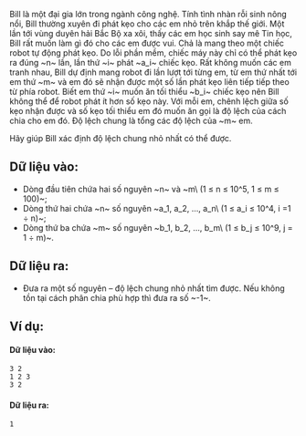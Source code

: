 <!--**<center>NGUỒN: ĐỀ THI THỬ VOI 2015 3HB (Hải phòng - Hải Dương - Hưng Yên - Bắc Giang)</center>**-->

Bill là một đại gia lớn trong ngành công nghệ. Tính tình nhàn rỗi sinh nông nổi, Bill thường xuyên đi phát kẹo cho các em nhỏ trên khắp thế giới. Một lần tới vùng duyên hải Bắc Bộ xa xôi, thấy các em học sinh say mê Tin học, Bill rất muốn làm gì đó cho các em được vui. Chả là mang theo một chiếc robot tự động phát kẹo. Do lỗi phần mềm, chiếc máy này chỉ có thể phát kẹo ra đúng ~n~ lần, lần thứ ~i~ phát  ~a_i~ chiếc kẹo. Rất không muốn các em tranh nhau, Bill dự định mang robot đi lần lượt tới từng em, từ em thứ nhất tới em thứ ~m~ và em đó sẽ nhận được một số lần phát kẹo liên tiếp tiếp theo từ phía robot. Biết em thứ ~i~ muốn ăn tối thiểu ~b_i~ chiếc kẹo nên Bill không thể để robot phát ít hơn số kẹo này. Với mỗi em, chênh lệch giữa số kẹo nhận được và số kẹo tối thiểu em đó muốn ăn gọi là độ lệch của cách chia cho em đó. Độ lệch chung là tổng các độ lệch của ~m~ em.

Hãy giúp Bill xác định độ lệch chung nhỏ nhất có thể được.

## Dữ liệu vào:
- Dòng đầu tiên chứa hai số nguyên ~n~ và ~m\ (1 ≤ n ≤ 10^5, 1 ≤ m ≤ 100)~;
- Dòng thứ hai chứa ~n~ số nguyên ~a_1, a_2, …, a_n\ (1 ≤ a_i ≤ 10^4, i =1 ÷ n)~;
- Dòng thứ ba chứa ~m~ số nguyên ~b_1, b_2, …, b_m\ (1 ≤ b_j ≤ 10^9, j = 1 ÷ m)~.

## Dữ liệu ra:
- Đưa ra một số nguyên – độ lệch chung nhỏ nhất tìm được. Nếu không tồn tại cách phân chia phù hợp thì đưa ra số ~-1~.

## Ví dụ:
#### Dữ liệu vào:
```
3 2
1 2 3
3 2
```

#### Dữ liệu ra:
```
1
```